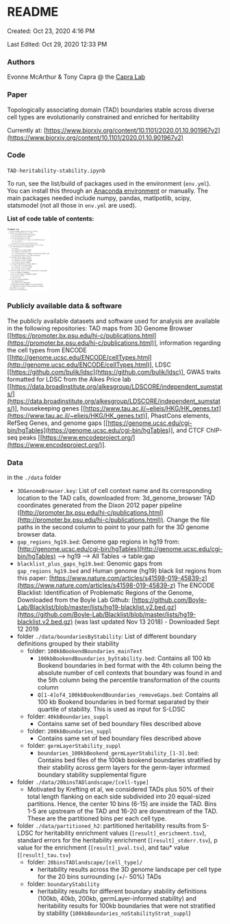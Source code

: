 # README

Created: Oct 23, 2020 4:16 PM

Last Edited: Oct 29, 2020 12:33 PM

### Authors

Evonne McArthur & Tony Capra @ the [Capra Lab](http://www.capralab.org/) 

### Paper

Topologically associating domain (TAD) boundaries stable across diverse cell types are evolutionarily constrained and enriched for heritability

Currently at: [https://www.biorxiv.org/content/10.1101/2020.01.10.901967v2](https://www.biorxiv.org/content/10.1101/2020.01.10.901967v2)

### Code

`TAD-heritability-stability.ipynb`

To run, see the list/build of packages used in the environment (`env.yml`). You can install this through an [Anaconda environment](https://docs.conda.io/projects/conda/en/latest/user-guide/tasks/manage-environments.html#creating-an-environment-from-an-environment-yml-file) or manually. The main packages needed include numpy, pandas, matlpotlib, scipy, statsmodel (not all those in `env.yml` are used).

**List of code table of contents:**

<img src="toc.png" width="100"/>

### Publicly available data & software

The publicly available datasets and software used for analysis are available in the following repositories: TAD maps from 3D Genome Browser [[https://promoter.bx.psu.edu/hi-c/publications.html](https://promoter.bx.psu.edu/hi-c/publications.html)], information regarding the cell types from ENCODE [[http://genome.ucsc.edu/ENCODE/cellTypes.html](http://genome.ucsc.edu/ENCODE/cellTypes.html)], LDSC [[https://github.com/bulik/ldsc](https://github.com/bulik/ldsc)], GWAS traits formatted for LDSC from the Alkes Price lab [[https://data.broadinstitute.org/alkesgroup/LDSCORE/independent_sumstats/](https://data.broadinstitute.org/alkesgroup/LDSCORE/independent_sumstats/)], housekeeping genes [[https://www.tau.ac.il/~elieis/HKG/HK_genes.txt](https://www.tau.ac.il/~elieis/HKG/HK_genes.txt)], PhastCons elements, RefSeq Genes, and genome gaps [[https://genome.ucsc.edu/cgi-bin/hgTables](https://genome.ucsc.edu/cgi-bin/hgTables)], and CTCF ChIP-seq peaks [[https://www.encodeproject.org/](https://www.encodeproject.org/)].

### Data

in the `./data` folder

- `3DGenomeBrowser.key`: List of cell context name and its corresponding location to the TAD calls,
downloaded from: 3d_genome_browser TAD coordinates generated from the Dixon 2012 paper pipeline ([http://promoter.bx.psu.edu/hi-c/publications.html](http://promoter.bx.psu.edu/hi-c/publications.html)). Change the file paths in the second column to point to your path for the 3D genome browser data.
- `gap_regions_hg19.bed`: Genome gap regions in hg19 from: [http://genome.ucsc.edu/cgi-bin/hgTables](http://genome.ucsc.edu/cgi-bin/hgTables) --> hg19 --> All Tables -> table:gap
- `blacklist_plus_gaps_hg19.bed`: Genomic gaps from `gap_regions_hg19.bed` and Human genome (hg19) black list regions from this paper: [https://www.nature.com/articles/s41598-019-45839-z](https://www.nature.com/articles/s41598-019-45839-z)
The ENCODE Blacklist: Identification of Problematic Regions of the Genome, Downloaded from the Boyle Lab Github: [https://github.com/Boyle-Lab/Blacklist/blob/master/lists/hg19-blacklist.v2.bed.gz](https://github.com/Boyle-Lab/Blacklist/blob/master/lists/hg19-blacklist.v2.bed.gz) (was last updated Nov 13 2018) - Downloaded Sept 12 2019
- folder `./data/boundariesByStability`: List of different boundary definitions grouped by their stability
    - folder: `100kbBookendBoundaries_mainText`
        - `100kbBookendBoundaries_byStability.bed`: Contains all 100 kb Bookend boundaries in bed format with the 4th column being the absolute number of cell contexts that boundary was found in and the 5th column being the percentile transformation of the counts column
        - `Q[1-4]of4_100kbBookendBoundaries_removeGaps.bed`: Contains all 100 kb Bookend boundaries in bed format separated by their quartile of stability. This is used as input for S-LDSC
    - folder: `40kbBoundaries_suppl`
        - Contains same set of bed boundary files described above
    - folder: `200kbBoundaries_suppl`
        - Contains same set of bed boundary files described above
    - folder: `germLayerStability_suppl`
        - `boundaries_100kbBookend_germLayerStability_[1-3].bed`: Contains bed files of the 100kb bookend boundaries stratified by their stability across germ layers for the germ-layer informed boundary stability supplemental figure
- folder `./data/20binsTADlandscape/[cell-type]`
    - Motivated by Krefting et al, we considered TADs plus 50% of their total length flanking on each side subdivided into 20 equal-sized partitions. Hence, the center 10 bins (6-15) are inside the TAD. Bins 1-5 are upstream of the TAD and 16-20 are downstream of the TAD. These are the partitioned bins per each cell type.
- folder `./data/partitioned_h2`: partitioned heritability results from S-LDSC for heritability enrichment values (`[result]_enrichment.tsv`), standard errors for the heritability enrichment (`[result]_stderr.tsv`), p value for the enrichment (`[result]_pval.tsv`), and tau* value (`[result]_tau.tsv`)
    - folder: `20binsTADlandscape/[cell_type]/`
        - heritability results across the 3D genome landscape per cell type for the 20 bins surrounding (+/- 50%) TADs
    - folder: `boundaryStability`
        - heritability results for different boundary stability definitions (100kb, 40kb, 200kb, germLayer-informed stability) and heritability results for 100kb boundaries that were not stratified by stability (`100kbBoundaries_noStabilityStrat_suppl`)

